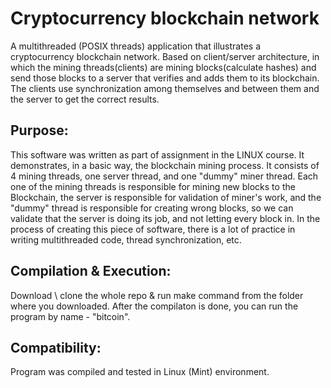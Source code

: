 # Cryptocurrency blockchain network
A multithreaded (POSIX threads) application that illustrates a cryptocurrency blockchain network.
Based on client/server architecture, in which the mining threads(clients) are mining blocks(calculate hashes)
and send those blocks to a server that verifies and adds them to its blockchain.
The clients use synchronization among themselves and between them and the server to get the correct results.

## **Purpose:**
This software was written as part of assignment in the LINUX course. It demonstrates,
in a basic way, the blockchain mining process. It consists of 4 mining threads, one server thread,
and one "dummy" miner thread. Each one of the mining threads is responsible for mining new blocks
to the Blockchain, the server is responsible for validation	of miner's work, and the "dummy" thread
is responsible	for creating wrong blocks, so we can validate that the server is doing its job, and
not letting every block in. In the process of creating this piece of software, there is a lot of practice
in writing multithreaded code, thread synchronization, etc.

## **Compilation & Execution:**
Download \ clone the whole repo & run make command from the 
folder where you downloaded. After the compilaton is done, you can run the 
program by name - "bitcoin".

## **Compatibility:**
Program was compiled and tested in Linux (Mint) environment.
